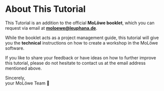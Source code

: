 # About This Tutorial

This Tutorial is an addition to the official **MoLöwe booklet**, which you can request via email at 
**moloewe@leuphana.de**.

While the booklet acts as a project management guide, this tutorial will give you the **technical** instructions on how to
create a workshop in the MoLöwe software.

If you like to share your feedback or have ideas on how to further improve this tutorial, please do not hesitate to 
contact us at the email address mentioned above.

Sincerely, <br />your MoLöwe Team 🦁